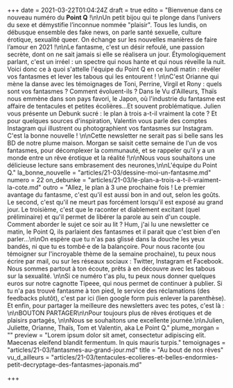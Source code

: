 +++
date = 2021-03-22T01:04:24Z
draft = true
edito = "Bienvenue dans ce nouveau numéro du **Point Q** !\n\nUn petit bijou qui te plonge dans l’univers du sexe et démystifie l’inconnue nommée \"plaisir\". Tous les lundis, on débusque ensemble des fake news, on parle santé sexuelle, culture érotique, sexualité queer. On échange sur les nouvelles manières de faire l’amour en 2021 !\n\nLe fantasme, c'est un désir refoulé, une passion secrète, dont on ne sait jamais si elle se réalisera un jour. Étymologiquement parlant, c'est un irréel : un spectre qui nous hante et qui nous réveille la nuit. Voici donc ce à quoi s'attelle l'équipe du Point Q en ce lundi matin : révéler vos fantasmes et lever les tabous qui les entourent ! \n\nC'est Orianne qui mène la danse avec les témoignages de Toni, Perrine, Virgil et Rony : quels sont vos fantasmes ? Comment évoluent-ils ? Dans le Vu d'Ailleurs, Thaïs nous emmène dans son pays favori, le Japon, où l'industrie du fantasme est affaire de tentacules et petites écolières...Et souvent problématique. Julien vous présente un Debunk sucré : le plan à trois a-t-il vraiment la cote ? Et pour quelques sources d'inspiration, Valentin vous parle des comptes Instagram qui illustrent ou photographient vos fantasmes sur Instagram. C'est la bonne nouvelle ! \n\nCette newsletter ne serait pas si belle sans les BD de notre plume maison. Morgan se saisit cette semaine de l'un de vos fantasmes, pour décomplexer la communauté, et se rappeler qu'il y a un monde entre un rêve érotique et la réalité !\n\nNous vous souhaitons une délicieuse lecture sans embrasement des neurones,\n\nL'équipe du Point Q."
la_bonne_nouvelle = "articles/21-03/dessine-moi-un-fantasme.md"
numero = 22
on_debunke = "articles/21-03/le-plan-a-trois-a-t-il-vraiment-la-cote.md"
outro = "Allez, le plan à 3 une prochaine fois !  Le premier avantage du fantasme, c'est qu'il est aussi bon in and out, selon les goûts. Le second, c'est qu'il ne meurt pas forcément lorsqu'il est exposé au grand jour. Le troisième, c'est que le raconter et diablement excitant (quel préliminaire) et qu'il permet de libérer la parole au sein d'un couple. Comment aborder le sujet ce soir au lit ? Hum, j'ai lu une newsletter ce matin, le Point Q, ils parlaient des fantasmes et il parait que c'est bien d'en parler...\n\nOn espère que tu n'as pas glissé dans la douche les yeux bandés, ni que tu es tombé·e de la balançoire. Pour nous raconte (ou témoigner sur l'incroyable thème de la semaine prochaine), tu peux nous écrire par mail, ou sur les réseaux sociaux : Twitter, Instagram et Facebook. Nous sommes partout à ton écoute, prêts à en découvre avec les tabous sur la sexualité.  \n\nSi ce numéro t'as plu, tu peux nous donner quelques euros sur notre cagnotte Tipeee, qui nous permet de continuer à publier. Si tu n'a pas trouvé fantasme à ton pied, le service des réclamations (des feedbacks plutôt), c'est par ici (lien google form puis enlever la parenthèse). Et enfin, pour partager la meilleure des newsletters avec tes potes, c'est là : \n\nBOUTON PARTAGER\n\nPour toujours plus de rêves érotiques et de plaisirs partagés, \n\nNous se souhaitons une excellente journée.\n\nJulien, Juliette, Orianne, Thaïs, Tom et Valentin, aka Le Point Q."
plume_morgan = ""
preview = "Lorem ipsum dolor sit amet, consectetur adipiscing elit. Maecenas eleifend blandit fermentum. In quis mauris turpis."
temoignages = "articles/21-03/fantasmes-au-grand-jour.md"
title = "Au bout de nos rêves"
vu_d_ailleurs = "articles/21-03/tentacules-ecolieres-et-belles-endormies-petit-decryptage-des-fantasmes-japonais.md"

+++
